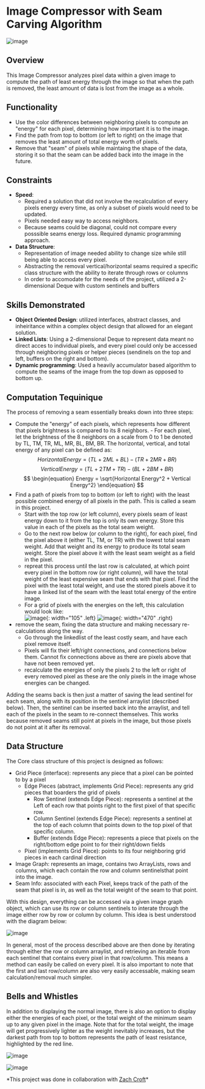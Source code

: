 # Image Compressor with Seam Carving Algorithm

![image](/images/projects/squeeze.gif)

## Overview

This Image Compressor analyzes pixel data within a given image to compute the path of least energy through the image so that when the path is removed, the least amount of data is lost from the image as a whole.

## Functionality

- Use the color differences between neighboring pixels to compute an "energy" for each pixel, determining how important it is to the image.
- Find the path from top to bottom (or left to right) on the image that removes the least amount of total energy worth of pixels.
- Remove that "seam" of pixels while maintaing the shape of the data, storing it so that the seam can be added back into the image in the future.

## Constraints

- **Speed**:
  - Required a solution that did not involve the recalculation of every pixels energy every time, as only a subset of pixels would need to be updated.
  - Pixels needed easy way to access neighbors.
  - Because seams could be diagonal, could not compare every posssible seams energy loss. Required dynamic programming approach.
- **Data Structure**:
  - Representation of image needed ability to change size while still being able to access every pixel.
  - Abstracting the removal vertical/horizontal seams required a specific class structure with the ability to iterate through rows or columns
  - In order to accomodate for the needs of the project, utilized a 2-dimensional Deque with custom sentinels and buffers

## Skills Demonstrated

- **Object Oriented Design**: utilized interfaces, abstract classes, and inheiritance within a complex object design that allowed for an elegant solution.
- **Linked Lists**: Using a 2-dimensional Deque to represent data meant no direct acces to individual pixels, and every pixel could only be accessed through neighboring pixels or helper pieces (sendinels on the top and left, buffers on the right and bottom).
- **Dynamic programming**: Used a heavily accumulator based algorithm to compute the seams of the image from the top down as opposed to bottom up.

## Computation Tequinique

The process of removing a seam essentially breaks down into three steps:

- Compute the "energy" of each pixels, which represents how different that pixels brightness is compared to its 8 neighbors. - For each pixel, let the brightness of the 8 neighbors on a scale from 0 to 1 be denoted by TL, TM, TR, ML, MR, BL, BM, BR. The horizontal, vertical, and total energy of any pixel can be defined as:
  $$
  \begin{equation}
    Horizontal Energy = (TL+2ML+BL)-(TR+2MR+BR)
  \end{equation}
  $$
  $$
  \begin{equation}
    Vertical Energy = (TL+2TM+TR)-(BL+2BM+BR)
  \end{equation}
  $$
  $$
  \begin{equation}
    Energy = \sqrt{Horizontal Energy^2 + Vertical Energy^2}
  \end{equation}
  $$
- Find a path of pixels from top to bottom (or left to right) with the least possible combined energy of all pixels in the path. This is called a seam in this project.
  - Start with the top row (or left column), every pixels seam of least energy down to it from the top is only its own energy. Store this value in each of the pixels as the total seam weight.
  - Go to the next row below (or column to the right), for each pixel, find the pixel above it (either TL, TM, or TR) with the lowest total seam weight. Add that weight and its energy to produce its total seam weight. Store the pixel above it with the least seam weight as a field in the pixel.
  - repreat this process until the last row is calculated, at which point every pixel in the bottom row (or right column), will have the total weight of the least expensive seam that ends with that pixel. Find the pixel with the least total weight, and use the stored pixels above it to have a linked list of the seam with the least total energy of the entire image.
  - For a grid of pixels with the energies on the left, this calculation would look like: <br />
    ![image](/images/projects/numberGrid.png){: width="105" .left} ![image](/images/projects/seamCalc.png){: width="470" .right}
- remove the seam, fixing the data structure and making necessary re-calculations along the way.
  - Go through the linkedlist of the least costly seam, and have each pixel remove itself.
  - Pixels will fix their left/right connections, and connections below them. Cannot fix connections above as there are pixels above that have not been removed yet.
  - recalculate the energies of only the pixels 2 to the left or right of every removed pixel as these are the only pixels in the image whose energies can be changed.

Adding the seams back is then just a matter of saving the lead sentinel for each seam, along with its position in the sentinel arraylist (described below). Then, the sentinel can be inserted back into the arraylist, and tell each of the pixels in the seam to re-connect themselves. This works because removed seams still point at pixels in the image, but those pixels do not point at it after its removal.

## Data Structure

The Core class structure of this project is designed as follows:

- Grid Piece (interface): represents any piece that a pixel can be pointed to by a pixel
  - Edge Pieces (abstract, implements Grid Piece): represents any grid pieces that boarders the grid of pixels
    - Row Sentinel (extends Edge Piece): represents a sentinel at the Left of each row that points right to the first pixel of that specific row.
    - Column Sentinel (extends Edge Piece): represents a sentinel at the top of each column that points down to the top pixel of that specific column.
    - Buffer (extends Edge Piece): represents a piece that pixels on the right/bottom edge point to for their right/down fields
  - Pixel (implements Grid Piece): points to its four neighboring grid pieces in each cardinal direction
- Image Graph: represents an image, contains two ArrayLists, rows and columns, which each contain the row and column sentinelsthat point into the image.
- Seam Info: associated with each Pixel, keeps track of the path of the seam that pixel is in, as well as the total weight of the seam to that point.

With this design, everything can be accessed via a given image graph object, which can use its row or column sentinels to interate through the image either row by row or column by column. This idea is best understood with the diagram below:

![image](/images/projects/IMG_3775.jpg)

In general, most of the process described above are then done by iterating through either the row or column arraylist, and retrieving an iterable from each sentinel that contains every pixel in that row/column. This means a method can easily be called on every pixel. It is also important to note that the first and last row/column are also very easily accessable, making seam calculation/removal much simpler.

## Bells and Whistles

In addition to displaying the normal image, there is also an option to display either the energies of each pixel, or the total weight of the minimum seam up to any given pixel in the image. Note that for the total weight, the image will get progressively lighter as the weight inevitably increases, but the darkest path from top to bottom represents the path of least resistance, highlighted by the red line.

![image](/images/projects/energy.png)

![image](/images/projects/seamWeight.png)

\*This project was done in collaboration with [Zach Croft](https://www.linkedin.com/in/zachary-croft-67316b298/)\*
